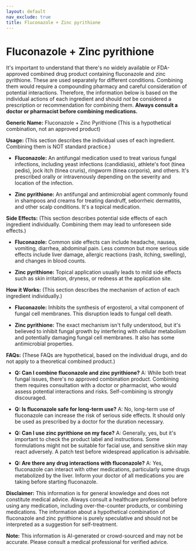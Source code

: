 ```yaml
---
layout: default
nav_exclude: true
title: Fluconazole + Zinc pyrithione
---
```


# Fluconazole + Zinc pyrithione

It's important to understand that there's no widely available or FDA-approved combined drug product containing fluconazole and zinc pyrithione.  These are used separately for different conditions. Combining them would require a compounding pharmacy and careful consideration of potential interactions.  Therefore, the information below is based on the individual actions of each ingredient and should *not* be considered a prescription or recommendation for combining them.  **Always consult a doctor or pharmacist before combining medications.**

**Generic Name:**  Fluconazole + Zinc Pyrithione (This is a hypothetical combination, not an approved product)

**Usage:**  (This section describes the individual uses of each ingredient. Combining them is NOT standard practice.)

* **Fluconazole:** An antifungal medication used to treat various fungal infections, including yeast infections (candidiasis), athlete's foot (tinea pedis), jock itch (tinea cruris), ringworm (tinea corporis), and others. It's prescribed orally or intravenously depending on the severity and location of the infection.

* **Zinc pyrithione:** An antifungal and antimicrobial agent commonly found in shampoos and creams for treating dandruff, seborrheic dermatitis, and other scalp conditions. It's a topical medication.


**Side Effects:** (This section describes potential side effects of each ingredient individually.  Combining them may lead to unforeseen side effects.)

* **Fluconazole:**  Common side effects can include headache, nausea, vomiting, diarrhea, abdominal pain.  Less common but more serious side effects include liver damage, allergic reactions (rash, itching, swelling), and changes in blood counts.

* **Zinc pyrithione:**  Topical application usually leads to mild side effects such as skin irritation, dryness, or redness at the application site.


**How it Works:** (This section describes the mechanism of action of each ingredient individually.)

* **Fluconazole:**  Inhibits the synthesis of ergosterol, a vital component of fungal cell membranes. This disruption leads to fungal cell death.

* **Zinc pyrithione:** The exact mechanism isn't fully understood, but it's believed to inhibit fungal growth by interfering with cellular metabolism and potentially damaging fungal cell membranes.  It also has some antimicrobial properties.


**FAQs:** (These FAQs are hypothetical, based on the individual drugs, and do not apply to a theoretical combined product.)

* **Q: Can I combine fluconazole and zinc pyrithione?** A:  While both treat fungal issues, there's no approved combination product.  Combining them requires consultation with a doctor or pharmacist, who would assess potential interactions and risks.  Self-combining is strongly discouraged.

* **Q: Is fluconazole safe for long-term use?** A:  No, long-term use of fluconazole can increase the risk of serious side effects.  It should only be used as prescribed by a doctor for the duration necessary.

* **Q: Can I use zinc pyrithione on my face?** A:  Generally, yes, but it's important to check the product label and instructions.  Some formulations might not be suitable for facial use, and sensitive skin may react adversely.  A patch test before widespread application is advisable.

* **Q: Are there any drug interactions with fluconazole?** A: Yes, fluconazole can interact with other medications, particularly some drugs metabolized by the liver.  Inform your doctor of all medications you are taking before starting fluconazole.


**Disclaimer:** This information is for general knowledge and does not constitute medical advice.  Always consult a healthcare professional before using any medication, including over-the-counter products, or combining medications.  The information about a hypothetical combination of fluconazole and zinc pyrithione is purely speculative and should not be interpreted as a suggestion for self-treatment.


**Note:** This information is AI-generated or crowd-sourced and may not be accurate. Please consult a medical professional for verified advice.